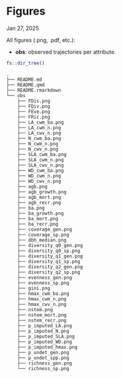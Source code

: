 # Figures
Jan 27, 2025

All figures (.png, .pdf, etc.):

- **obs**: observed trajectories per attribute.

``` r
fs::dir_tree()
```

    .
    ├── README.md
    ├── README.qmd
    ├── README.rmarkdown
    └── obs
        ├── FDis.png
        ├── FDiv.png
        ├── FEve.png
        ├── FRic.png
        ├── LA_cwm_ba.png
        ├── LA_cwm_n.png
        ├── LA_cwv_n.png
        ├── N_cwm_ba.png
        ├── N_cwm_n.png
        ├── N_cwv_n.png
        ├── SLA_cwm_ba.png
        ├── SLA_cwm_n.png
        ├── SLA_cwv_n.png
        ├── WD_cwm_ba.png
        ├── WD_cwm_n.png
        ├── WD_cwv_n.png
        ├── agb.png
        ├── agb_growth.png
        ├── agb_mort.png
        ├── agb_recr.png
        ├── ba.png
        ├── ba_growth.png
        ├── ba_mort.png
        ├── ba_recr.png
        ├── coverage_gen.png
        ├── coverage_sp.png
        ├── dbh_median.png
        ├── diversity_q0_gen.png
        ├── diversity_q0_sp.png
        ├── diversity_q1_gen.png
        ├── diversity_q1_sp.png
        ├── diversity_q2_gen.png
        ├── diversity_q2_sp.png
        ├── evenness_gen.png
        ├── evenness_sp.png
        ├── gini.png
        ├── hmax_cwm_ba.png
        ├── hmax_cwm_n.png
        ├── hmax_cwv_n.png
        ├── nstem.png
        ├── nstem_mort.png
        ├── nstem_recr.png
        ├── p_imputed_LA.png
        ├── p_imputed_N.png
        ├── p_imputed_SLA.png
        ├── p_imputed_WD.png
        ├── p_imputed_hmax.png
        ├── p_undet_gen.png
        ├── p_undet_spp.png
        ├── richness_gen.png
        └── richness_sp.png
